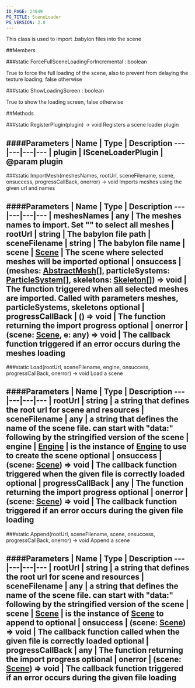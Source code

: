 ```yaml
---
ID_PAGE: 24949
PG_TITLE: SceneLoader
PG_VERSION: 2.0
---
```


This class is used to import .babylon files into the scene





##Members

###static ForceFullSceneLoadingForIncremental : boolean




True to force the full loading of the scene, also to prevent from delaying the texture loading; false otherwise



###static ShowLoadingScreen : boolean




True to show the loading screen, false otherwise











##Methods

###static RegisterPlugin(plugin) &rarr; void
Registers a scene loader plugin





####Parameters
 | Name | Type | Description
---|---|---|---
 | plugin | ISceneLoaderPlugin | @param plugin
---

###static ImportMesh(meshesNames, rootUrl, sceneFilename, scene, onsuccess, progressCallBack, onerror) &rarr; void
Imports meshes using the given url and names





####Parameters
 | Name | Type | Description
---|---|---|---
 | meshesNames | any | The meshes names to import. Set &quot;&quot; to select all meshes
 | rootUrl | string | The babylon file path
 | sceneFilename | string | The babylon file name
 | scene | [Scene](/classes/Scene) | The scene where selected meshes will be imported
optional | onsuccess | (meshes: [AbstractMesh](/classes/AbstractMesh)[], particleSystems: [ParticleSystem](/classes/ParticleSystem)[], skeletons: [Skeleton](/classes/Skeleton)[]) =&gt; void | The function triggered when all selected meshes are imported. Called with parameters meshes, particleSystems, skeletons
optional | progressCallBack | () =&gt; void | The function returning the import progress
optional | onerror | (scene: [Scene](/classes/Scene), e: any) =&gt; void | The callback function triggered if an error occurs during the meshes loading
---

###static Load(rootUrl, sceneFilename, engine, onsuccess, progressCallBack, onerror) &rarr; void
Load a scene

####Parameters
 | Name | Type | Description
---|---|---|---
 | rootUrl | string | a string that defines the root url for scene and resources
 | sceneFilename | any | a string that defines the name of the scene file. can start with &quot;data:&quot; following by the stringified version of the scene
 | engine | [Engine](/classes/Engine) | is the instance of [Engine](/classes/Engine) to use to create the scene
optional | onsuccess | (scene: [Scene](/classes/Scene)) =&gt; void | The callback function triggered when the given file is correctly loaded
optional | progressCallBack | any | The function returning the import progress
optional | onerror | (scene: [Scene](/classes/Scene)) =&gt; void | The callback function triggered if an error occurs during the given file loading
---

###static Append(rootUrl, sceneFilename, scene, onsuccess, progressCallBack, onerror) &rarr; void
Append a scene

####Parameters
 | Name | Type | Description
---|---|---|---
 | rootUrl | string | a string that defines the root url for scene and resources
 | sceneFilename | any | a string that defines the name of the scene file. can start with &quot;data:&quot; following by the stringified version of the scene
 | scene | [Scene](/classes/Scene) | is the instance of [Scene](/classes/Scene) to append to
optional | onsuccess | (scene: [Scene](/classes/Scene)) =&gt; void | The callback function called when the given file is correctly loaded
optional | progressCallBack | any | The function returning the import progress
optional | onerror | (scene: [Scene](/classes/Scene)) =&gt; void | The callback function triggered if an error occurs during the given file loading
---

